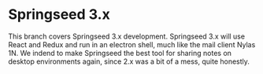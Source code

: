 # Springseed 3.x

This branch covers Springseed 3.x development. Springseed 3.x will use React and Redux and run in an electron shell, much like the mail client Nylas 1N. We indend to make Springseed the best tool for sharing notes on desktop environments again, since 2.x was a bit of a mess, quite honestly.
